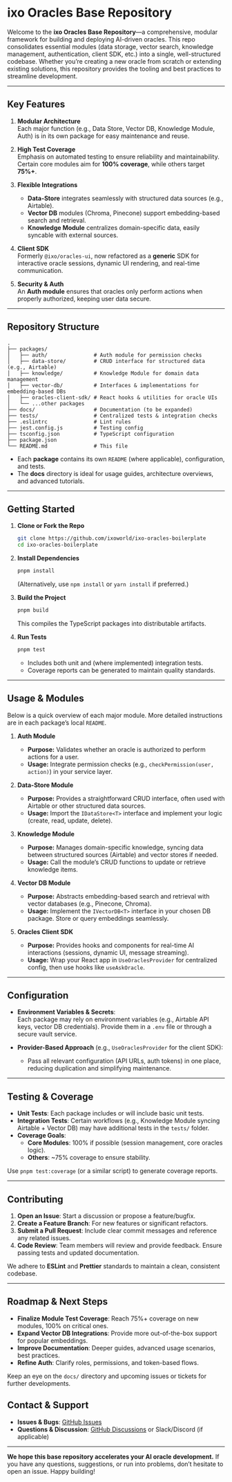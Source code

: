 # **ixo Oracles Base Repository**

Welcome to the **ixo Oracles Base Repository**—a comprehensive, modular framework for building and deploying AI-driven oracles. This repo consolidates essential modules (data storage, vector search, knowledge management, authentication, client SDK, etc.) into a single, well-structured codebase. Whether you’re creating a new oracle from scratch or extending existing solutions, this repository provides the tooling and best practices to streamline development.

---

## **Key Features**

1. **Modular Architecture**  
   Each major function (e.g., Data Store, Vector DB, Knowledge Module, Auth) is in its own package for easy maintenance and reuse.

2. **High Test Coverage**  
   Emphasis on automated testing to ensure reliability and maintainability. Certain core modules aim for **100% coverage**, while others target **75%+**.

3. **Flexible Integrations**  
   - **Data-Store** integrates seamlessly with structured data sources (e.g., Airtable).  
   - **Vector DB** modules (Chroma, Pinecone) support embedding-based search and retrieval.  
   - **Knowledge Module** centralizes domain-specific data, easily syncable with external sources.

4. **Client SDK**  
   Formerly `@ixo/oracles-ui`, now refactored as a **generic** SDK for interactive oracle sessions, dynamic UI rendering, and real-time communication.

5. **Security & Auth**  
   An **Auth module** ensures that oracles only perform actions when properly authorized, keeping user data secure.

---

## **Repository Structure**

```plaintext
.
├── packages/
│   ├── auth/               # Auth module for permission checks
│   ├── data-store/         # CRUD interface for structured data (e.g., Airtable)
│   ├── knowledge/          # Knowledge Module for domain data management
│   ├── vector-db/          # Interfaces & implementations for embedding-based DBs
│   ├── oracles-client-sdk/ # React hooks & utilities for oracle UIs
│   └── ...other packages
├── docs/                   # Documentation (to be expanded)
├── tests/                  # Centralized tests & integration checks
├── .eslintrc               # Lint rules
├── jest.config.js          # Testing config
├── tsconfig.json           # TypeScript configuration
├── package.json
└── README.md               # This file
```

- Each **package** contains its own `README` (where applicable), configuration, and tests.
- The **docs** directory is ideal for usage guides, architecture overviews, and advanced tutorials.

---

## **Getting Started**

1. **Clone or Fork the Repo**  
   ```bash
   git clone https://github.com/ixoworld/ixo-oracles-boilerplate
   cd ixo-oracles-boilerplate
   ```

2. **Install Dependencies**  
   ```bash
   pnpm install
   ```
   (Alternatively, use `npm install` or `yarn install` if preferred.)

3. **Build the Project**  
   ```bash
   pnpm build
   ```
   This compiles the TypeScript packages into distributable artifacts.

4. **Run Tests**  
   ```bash
   pnpm test
   ```
   - Includes both unit and (where implemented) integration tests.  
   - Coverage reports can be generated to maintain quality standards.

---

## **Usage & Modules**

Below is a quick overview of each major module. More detailed instructions are in each package’s local `README`.

1. **Auth Module**  
   - **Purpose:** Validates whether an oracle is authorized to perform actions for a user.  
   - **Usage:** Integrate permission checks (e.g., `checkPermission(user, action)`) in your service layer.

2. **Data-Store Module**  
   - **Purpose:** Provides a straightforward CRUD interface, often used with Airtable or other structured data sources.  
   - **Usage:** Import the `IDataStore<T>` interface and implement your logic (create, read, update, delete).

3. **Knowledge Module**  
   - **Purpose:** Manages domain-specific knowledge, syncing data between structured sources (Airtable) and vector stores if needed.  
   - **Usage:** Call the module’s CRUD functions to update or retrieve knowledge items.

4. **Vector DB Module**  
   - **Purpose:** Abstracts embedding-based search and retrieval with vector databases (e.g., Pinecone, Chroma).  
   - **Usage:** Implement the `IVectorDB<T>` interface in your chosen DB package. Store or query embeddings seamlessly.

5. **Oracles Client SDK**  
   - **Purpose:** Provides hooks and components for real-time AI interactions (sessions, dynamic UI, message streaming).  
   - **Usage:** Wrap your React app in `UseOraclesProvider` for centralized config, then use hooks like `useAskOracle`.

---

## **Configuration**

- **Environment Variables & Secrets**:  
  Each package may rely on environment variables (e.g., Airtable API keys, vector DB credentials). Provide them in a `.env` file or through a secure vault service.
  
- **Provider-Based Approach** (e.g., `UseOraclesProvider` for the client SDK):  
  - Pass all relevant configuration (API URLs, auth tokens) in one place, reducing duplication and simplifying maintenance.

---

## **Testing & Coverage**

- **Unit Tests**: Each package includes or will include basic unit tests.  
- **Integration Tests**: Certain workflows (e.g., Knowledge Module syncing Airtable + Vector DB) may have additional tests in the `tests/` folder.  
- **Coverage Goals**:  
  - **Core Modules**: 100% if possible (session management, core oracles logic).  
  - **Others**: ~75% coverage to ensure stability.  

Use `pnpm test:coverage` (or a similar script) to generate coverage reports.

---

## **Contributing**

1. **Open an Issue**: Start a discussion or propose a feature/bugfix.  
2. **Create a Feature Branch**: For new features or significant refactors.  
3. **Submit a Pull Request**: Include clear commit messages and reference any related issues.  
4. **Code Review**: Team members will review and provide feedback. Ensure passing tests and updated documentation.

We adhere to **ESLint** and **Prettier** standards to maintain a clean, consistent codebase.  

---

## **Roadmap & Next Steps**

- **Finalize Module Test Coverage**: Reach 75%+ coverage on new modules, 100% on critical ones.  
- **Expand Vector DB Integrations**: Provide more out-of-the-box support for popular embeddings.  
- **Improve Documentation**: Deeper guides, advanced usage scenarios, best practices.  
- **Refine Auth**: Clarify roles, permissions, and token-based flows.  

Keep an eye on the `docs/` directory and upcoming issues or tickets for further developments.



## **Contact & Support**

- **Issues & Bugs**: [GitHub Issues](https://github.com/ixoworld/ixo-oracles-boilerplate/issues)  
- **Questions & Discussion**: [GitHub Discussions](https://github.com/ixoworld/ixo-oracles-boilerplate/discussions) or Slack/Discord (if applicable)  

---

**We hope this base repository accelerates your AI oracle development.** If you have any questions, suggestions, or run into problems, don’t hesitate to open an issue. Happy building!